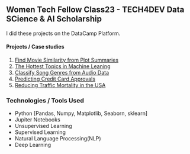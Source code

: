 ## Women Tech Fellow Class23 - TECH4DEV Data SCience & AI Scholarship
I did these projects on the DataCamp Platform.

#### Projects / Case studies
1. [Find Movie Similarity from Plot Summaries](/Find_Movie_Similarity_from_Plot_Summaries/notebook.ipynb)
2. [The Hottest Topics in Machine Leaning](/The_Hottest_Topics_in_Machine_Learning/notebook.ipynb)
3. [Classify Song Genres from Audio Data](/Classify-Song-Genres-from-Audio-Data/notebook.ipynb)
4. [Predicting Credit Card Approvals](/Predicting-Credit-Card-Approvals/notebook.ipynb)
5. [Reducing Traffic Mortality in the USA](/Reducing-Traffic-Mortality-in-the-USA/notebook.ipynb)

### Technologies / Tools Used
- Python [Pandas, Numpy, Matplotlib, Seaborn, sklearn]
- Jupiter Notebooks
- Unsupervised Learning
- Supervised Learning
- Natural Language Processing(NLP)
- Deep Learning
